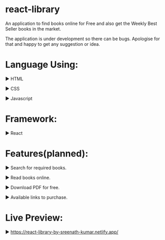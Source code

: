 # react-library
An application to find books online for Free and also get the Weekly Best Seller books in the market.

The application is under development so there can be bugs. Apologise for that and happy to get any suggestion or idea.

Language Using:
===============
▶ HTML

▶ CSS

▶ Javascript

Framework:
==========
▶ React

Features(planned):
==================
▶ Search for required books.

▶ Read books online.

▶ Download PDF for free.

▶ Available links to purchase.

Live Preview:
=============
▶ https://react-library-by-sreenath-kumar.netlify.app/
